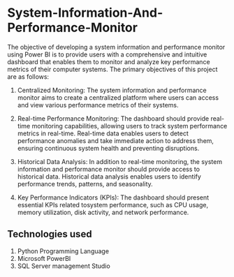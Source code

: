 # System-Information-And-Performance-Monitor
The objective of developing a system information and performance monitor using Power BI is to 
provide users with a comprehensive and intuitive dashboard that enables them to monitor and analyze key
performance metrics of their computer systems.
The primary objectives of this project are as follows:
1. Centralized Monitoring: The system information and performance monitor aims to create a
centralized platform where users can access and view various performance metrics of their systems.

2. Real-time Performance Monitoring: The dashboard should provide real-time monitoring
capabilities, allowing users to track system performance metrics in real-time. Real-time data enables
users to detect performance anomalies and take immediate action to address them, ensuring
continuous system health and preventing disruptions.

4. Historical Data Analysis: In addition to real-time monitoring, the system information and
performance monitor should provide access to historical data. Historical data analysis enables users
to identify performance trends, patterns, and seasonality.

6. Key Performance Indicators (KPIs): The dashboard should present essential KPIs related tosystem
performance, such as CPU usage, memory utilization, disk activity, and network performance.

## Technologies used 

1. Python Programming Language
2. Microsoft PowerBI
3. SQL Server management Studio
